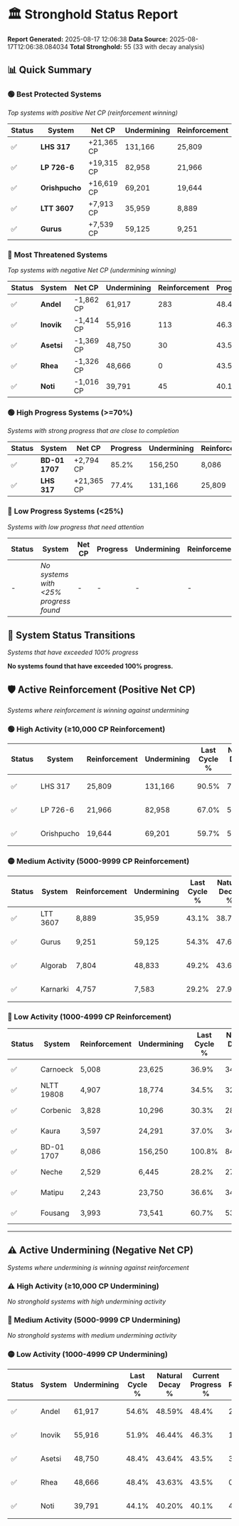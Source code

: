 # 🏛️ Stronghold Status Report

**Report Generated:** 2025-08-17 12:06:38
**Data Source:** 2025-08-17T12:06:38.084034
**Total Stronghold:** 55 (33 with decay analysis)

## 📊 Quick Summary

### 🟢 **Best Protected Systems**
*Top systems with positive Net CP (reinforcement winning)*

| Status | System | Net CP | Undermining | Reinforcement | Progress |
|--------|--------|--------|-------------|---------------|----------|
| ✅ | **LHS 317** | +21,365 CP | 131,166 | 25,809 | 77.4% |
| ✅ | **LP 726-6** | +19,315 CP | 82,958 | 21,966 | 58.7% |
| ✅ | **Orishpucho** | +16,619 CP | 69,201 | 19,644 | 52.8% |
| ✅ | **LTT 3607** | +7,913 CP | 35,959 | 8,889 | 39.5% |
| ✅ | **Gurus** | +7,539 CP | 59,125 | 9,251 | 48.4% |

### 🔴 **Most Threatened Systems**
*Top systems with negative Net CP (undermining winning)*

| Status | System | Net CP | Undermining | Reinforcement | Progress |
|--------|--------|--------|-------------|---------------|----------|
| ✅ | **Andel** | -1,862 CP | 61,917 | 283 | 48.4% |
| ✅ | **Inovik** | -1,414 CP | 55,916 | 113 | 46.3% |
| ✅ | **Asetsi** | -1,369 CP | 48,750 | 30 | 43.5% |
| ✅ | **Rhea** | -1,326 CP | 48,666 | 0 | 43.5% |
| ✅ | **Noti** | -1,016 CP | 39,791 | 45 | 40.1% |

### 🟢 **High Progress Systems (>=70%)**
*Systems with strong progress that are close to completion*

| Status | System | Net CP | Progress | Undermining | Reinforcement |
|--------|--------|--------|----------|-------------|---------------|
| ✅ | **BD-01 1707** | +2,794 CP | 85.2% | 156,250 | 8,086 |
| ✅ | **LHS 317** | +21,365 CP | 77.4% | 131,166 | 25,809 |

### 🔴 **Low Progress Systems (<25%)**
*Systems with low progress that need attention*

| Status | System | Net CP | Progress | Undermining | Reinforcement |
|--------|--------|--------|----------|-------------|---------------|
| - | *No systems with <25% progress found* | - | - | - | - |
## 🔄 System Status Transitions
*Systems that have exceeded 100% progress*

**No systems found that have exceeded 100% progress.**

## 🛡️ Active Reinforcement (Positive Net CP)
*Systems where reinforcement is winning against undermining*

### 🟢 High Activity (≥10,000 CP Reinforcement)

| Status | System | Reinforcement | Undermining | Last Cycle % | Natural Decay % | Current Progress % | Current CP | Net CP | Activity |
|--------|--------|---------------|-------------|--------------|-----------------|-------------------|------------|--------|----------|
| ✅ | LHS 317 | 25,809 | 131,166 | 90.5% | 75.26% | 77.4% | 774,000 | +21,365 | 🟢 High Reinforcement |
| ✅ | LP 726-6 | 21,966 | 82,958 | 67.0% | 56.77% | 58.7% | 587,000 | +19,315 | 🟢 High Reinforcement |
| ✅ | Orishpucho | 19,644 | 69,201 | 59.7% | 51.14% | 52.8% | 528,000 | +16,619 | 🟢 High Reinforcement |

### 🟡 Medium Activity (5000-9999 CP Reinforcement)

| Status | System | Reinforcement | Undermining | Last Cycle % | Natural Decay % | Current Progress % | Current CP | Net CP | Activity |
|--------|--------|---------------|-------------|--------------|-----------------|-------------------|------------|--------|----------|
| ✅ | LTT 3607 | 8,889 | 35,959 | 43.1% | 38.71% | 39.5% | 395,000 | +7,913 | 🟡 Medium Reinforcement |
| ✅ | Gurus | 9,251 | 59,125 | 54.3% | 47.65% | 48.4% | 484,000 | +7,539 | 🟡 Medium Reinforcement |
| ✅ | Algorab | 7,804 | 48,833 | 49.2% | 43.66% | 44.3% | 442,999 | +6,384 | 🟡 Medium Reinforcement |
| ✅ | Karnarki | 4,757 | 7,583 | 29.2% | 27.90% | 28.4% | 284,000 | +5,025 | 🟡 Medium Reinforcement |

### 🔴 Low Activity (1000-4999 CP Reinforcement)

| Status | System | Reinforcement | Undermining | Last Cycle % | Natural Decay % | Current Progress % | Current CP | Net CP | Activity |
|--------|--------|---------------|-------------|--------------|-----------------|-------------------|------------|--------|----------|
| ✅ | Carnoeck | 5,008 | 23,625 | 36.9% | 34.04% | 34.5% | 345,000 | +4,639 | 🔵 Low Reinforcement |
| ✅ | NLTT 19808 | 4,907 | 18,774 | 34.5% | 32.14% | 32.6% | 326,000 | +4,625 | 🔵 Low Reinforcement |
| ✅ | Corbenic | 3,828 | 10,296 | 30.3% | 28.91% | 29.3% | 293,000 | +3,919 | 🔵 Low Reinforcement |
| ✅ | Kaura | 3,597 | 24,291 | 37.0% | 34.28% | 34.6% | 346,000 | +3,180 | 🔵 Low Reinforcement |
| ✅ | BD-01 1707 | 8,086 | 156,250 | 100.8% | 84.92% | 85.2% | 852,000 | +2,794 | 🔵 Low Reinforcement |
| ✅ | Neche | 2,529 | 6,445 | 28.2% | 27.35% | 27.6% | 276,000 | +2,549 | 🔵 Low Reinforcement |
| ✅ | Matipu | 2,243 | 23,750 | 36.6% | 34.03% | 34.2% | 342,000 | +1,727 | 🔵 Low Reinforcement |
| ✅ | Fousang | 3,993 | 73,541 | 60.7% | 53.14% | 53.3% | 532,999 | +1,642 | 🔵 Low Reinforcement |


---

## ⚠️ Active Undermining (Negative Net CP)
*Systems where undermining is winning against reinforcement*

### ⚠️ High Activity (≥10,000 CP Undermining)

*No stronghold systems with high undermining activity*

### 🔶 Medium Activity (5000-9999 CP Undermining)

*No stronghold systems with medium undermining activity*

### 🟡 Low Activity (1000-4999 CP Undermining)

| Status | System | Undermining | Last Cycle % | Natural Decay % | Current Progress % | Reinforcement | Current CP | Net CP | Activity |
|--------|--------|-------------|--------------|-----------------|-------------------|---------------|------------|--------|----------|
| ✅ | Andel | 61,917 | 54.6% | 48.59% | 48.4% | 283 | 484,000 | -1,862 | 🟡 Low Undermining |
| ✅ | Inovik | 55,916 | 51.9% | 46.44% | 46.3% | 113 | 462,999 | -1,414 | 🟡 Low Undermining |
| ✅ | Asetsi | 48,750 | 48.4% | 43.64% | 43.5% | 30 | 435,000 | -1,369 | 🟡 Low Undermining |
| ✅ | Rhea | 48,666 | 48.4% | 43.63% | 43.5% | 0 | 435,000 | -1,326 | 🟡 Low Undermining |
| ✅ | Noti | 39,791 | 44.1% | 40.20% | 40.1% | 45 | 401,000 | -1,016 | 🟡 Low Undermining |
